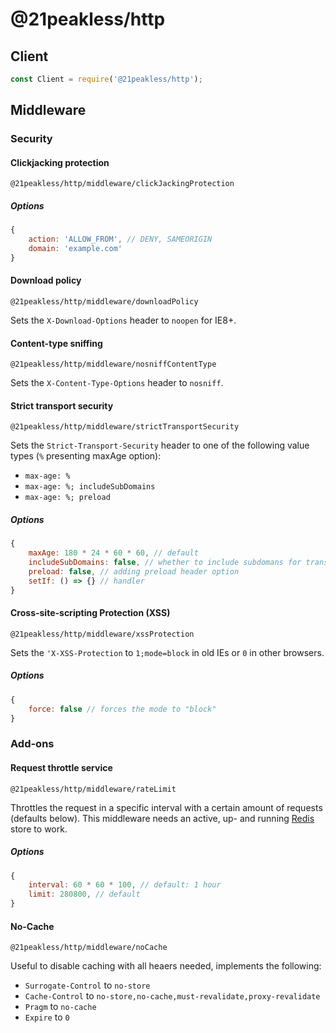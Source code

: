 # @21peakless/http

## Client
```js
const Client = require('@21peakless/http');
```
## Middleware

### Security 

#### Clickjacking protection
```
@21peakless/http/middleware/clickJackingProtection
```

##### Options
```js
{
    action: 'ALLOW_FROM', // DENY, SAMEORIGIN
    domain: 'example.com'
}
```

#### Download policy
```
@21peakless/http/middleware/downloadPolicy
```

Sets the `X-Download-Options` header to `noopen` for IE8+.

#### Content-type sniffing
```
@21peakless/http/middleware/nosniffContentType
```

Sets the `X-Content-Type-Options` header to `nosniff`.

#### Strict transport security
```
@21peakless/http/middleware/strictTransportSecurity
```

Sets the `Strict-Transport-Security` header to one of the following value types (`%` presenting maxAge option):

* `max-age: %`
* `max-age: %; includeSubDomains`
* `max-age: %; preload`

##### Options
```js
{
    maxAge: 180 * 24 * 60 * 60, // default
    includeSubDomains: false, // whether to include subdomans for transport
    preload: false, // adding preload header option
    setIf: () => {} // handler
}
```

#### Cross-site-scripting Protection (XSS)
```
@21peakless/http/middleware/xssProtection
```

Sets the `'X-XSS-Protection` to `1;mode=block` in old IEs or `0` in other browsers.

##### Options
```js
{
    force: false // forces the mode to "block"
}
```

### Add-ons

#### Request throttle service
```
@21peakless/http/middleware/rateLimit
```

Throttles the request in a specific interval with a certain amount of requests (defaults below). This middleware needs an active, up- and running [Redis](https://redis.io/) store to work.

##### Options
```js
{
    interval: 60 * 60 * 100, // default: 1 hour
    limit: 280800, // default
}
```

#### No-Cache
```
@21peakless/http/middleware/noCache
```

Useful to disable caching with all heaers needed, implements the following:

* `Surrogate-Control` to `no-store`
* `Cache-Control` to `no-store,no-cache,must-revalidate,proxy-revalidate`
* `Pragm` to `no-cache`
* `Expire` to `0`
